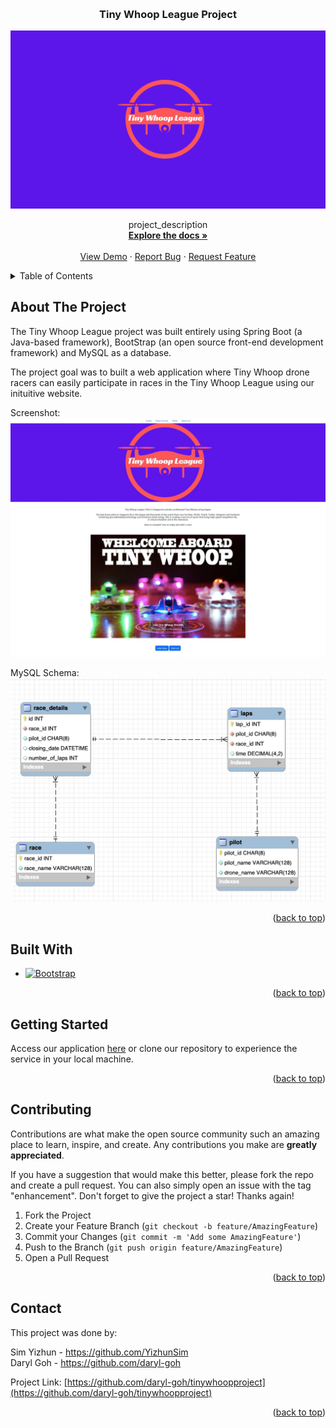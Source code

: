 <a name="readme-top"></a>

<!-- PROJECT LOGO -->
<br />
<div align="center">
  
    
  </a>

<h3 align="center">Tiny Whoop League Project</h3>
  <img src="src\main\resources\static\images\TinyWhoopLogo.png" alt="Logo">
  <p align="center">
    project_description
    <br />
    <a href="https://github.com/daryl-goh/tinywhoopproject"><strong>Explore the docs »</strong></a>
    <br />
    <br />
    <a href="https://rambunctious-glass-production.up.railway.app/">View Demo</a>
    ·
    <a href="https://github.com/daryl-goh/tinywhoopproject/issues">Report Bug</a>
    ·
    <a href="https://github.com/daryl-goh/tinywhoopproject/issues">Request Feature</a>
  </p>
</div>



<!-- TABLE OF CONTENTS -->
<details>
  <summary>Table of Contents</summary>
  <ol>
    <li><a href="#about-the-project">About The Project</a></li>
    <li><a href="#built-with">Built With</a></li>
    <li><a href="#getting-started">Getting Started</a></li>
    <li><a href="#contributing">Contributing</a></li>
    <li><a href="#contact">Contact</a></li>
  </ol>
</details>



<!-- ABOUT THE PROJECT -->
## About The Project

The Tiny Whoop League project was built entirely using Spring Boot (a Java-based framework), BootStrap (an open source front-end development framework) and MySQL as a database.

The project goal was to built a web application where Tiny Whoop drone racers can easily participate in races in the Tiny Whoop League using our inituitive website.


Screenshot: <img src="src\main\resources\static\images\TinyWhoopWebCapture.jpeg" alt="Product Screenshot">

MySQL Schema: <img src="src\main\resources\static\images\Schema.jpeg" alt="Schema">


<p align="right">(<a href="#readme-top">back to top</a>)</p>



<!-- BUILT WITH -->
## Built With


* [![Bootstrap][Bootstrap.com]][Bootstrap-url]


<p align="right">(<a href="#readme-top">back to top</a>)</p>



<!-- GETTING STARTED -->
## Getting Started

Access our application <a href="https://rambunctious-glass-production.up.railway.app/">here</a> or clone our repository to experience the service in your local machine.

<p align="right">(<a href="#readme-top">back to top</a>)</p>



<!-- CONTRIBUTING -->
## Contributing

Contributions are what make the open source community such an amazing place to learn, inspire, and create. Any contributions you make are **greatly appreciated**.

If you have a suggestion that would make this better, please fork the repo and create a pull request. You can also simply open an issue with the tag "enhancement".
Don't forget to give the project a star! Thanks again!

1. Fork the Project
2. Create your Feature Branch (`git checkout -b feature/AmazingFeature`)
3. Commit your Changes (`git commit -m 'Add some AmazingFeature'`)
4. Push to the Branch (`git push origin feature/AmazingFeature`)
5. Open a Pull Request

<p align="right">(<a href="#readme-top">back to top</a>)</p>



<!-- CONTACT -->
## Contact
This project was done by:

Sim Yizhun - https://github.com/YizhunSim  
Daryl Goh - https://github.com/daryl-goh  

Project Link: [https://github.com/daryl-goh/tinywhoopproject](https://github.com/daryl-goh/tinywhoopproject)

<p align="right">(<a href="#readme-top">back to top</a>)</p>






<!-- MARKDOWN LINKS & IMAGES -->
[Bootstrap.com]: https://img.shields.io/badge/Bootstrap-563D7C?style=for-the-badge&logo=bootstrap&logoColor=white
[Bootstrap-url]: https://getbootstrap.com
